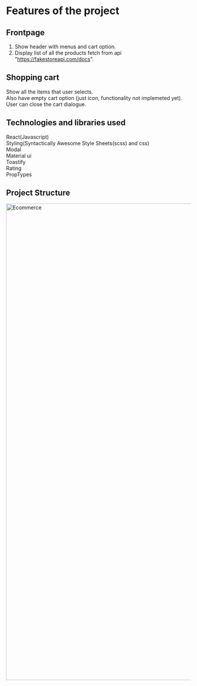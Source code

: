 # Features of the project

## Frontpage

1. Show header with menus and cart option.
2. Display list of all the products fetch from api "https://fakestoreapi.com/docs".

## Shopping cart

Show all the items that user selects.<br /> 
Also have empty cart option (just icon, functionality not implemeted yet).<br />
User can close the cart dialogue.<br />

## Technologies and libraries used

React(Javascript)<br />
Styling(Syntactically Awesome Style Sheets(scss) and css)<br />
Modal<br />
Material ui<br />
Toastify<br />
Rating<br />
PropTypes<br />

## Project Structure

<img width="1297" alt="Ecommerce" src="https://user-images.githubusercontent.com/10769708/167294698-3510447b-2f78-4088-858c-c1684e0b9318.png">

